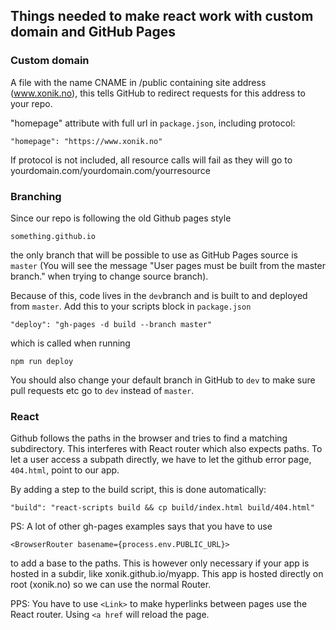 ## Things needed to make react work with custom domain and GitHub Pages 

### Custom domain ###
A file with the name CNAME in /public containing site address (www.xonik.no), this tells 
GitHub to redirect requests for this address to your repo. 

"homepage" attribute with full url in `package.json`, including protocol:

```"homepage": "https://www.xonik.no"``` 

If protocol is not included, all resource calls will fail as they will go to 
yourdomain.com/yourdomain.com/yourresource

### Branching

Since our repo is following the old Github pages style 

`something.github.io`
 
the only branch that will be possible to use as GitHub Pages source is `master` 
(You will see the message "User pages must be built from the master branch." when trying to change source branch).

Because of this, code lives in the `dev`branch and is built to and deployed from `master`. Add this to your
scripts block in `package.json` 

```"deploy": "gh-pages -d build --branch master"```

which is called when running 

```npm run deploy```

You should also change your default branch in GitHub to `dev` to make sure 
pull requests etc go to `dev` instead of `master`.

### React

Github follows the paths in the browser and tries to find a matching subdirectory. 
This interferes with React router which also expects paths. To let a user access a
 subpath directly, we have to let the github error page, `404.html`, point to our app.

By adding a step to the build script, this is done automatically:

```"build": "react-scripts build && cp build/index.html build/404.html"```

PS: A lot of other gh-pages examples says that you have to use

```<BrowserRouter basename={process.env.PUBLIC_URL}>```

to add a base to the paths. This is however only necessary if your app is hosted
in a subdir, like xonik.github.io/myapp. This app is hosted directly on root 
(xonik.no) so we can use the normal Router.

PPS: You have to use `<Link>` to make hyperlinks between pages use the React router. 
Using `<a href` will reload the page.